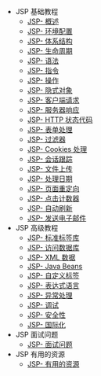 - JSP 基础教程
  - [JSP- 概述](overview.md)
  - [JSP- 环境配置](environment-setup.md)
  - [JSP- 体系结构](architecture.md)
  - [JSP- 生命周期](life-cycle.md)
  - [JSP- 语法](syntax.md)
  - [JSP- 指令](directives.md)
  - [JSP- 操作](actions.md)
  - [JSP- 隐式对象](implicit-objects.md)
  - [JSP- 客户端请求](client-request.md)
  - [JSP- 服务器响应](server-response.md)
  - [JSP- HTTP 状态代码](http-status-codes.md)
  - [JSP- 表单处理](form-processing.md)
  - [JSP- 过滤器](writing-filters.md)
  - [JSP- Cookies 处理](cookies-handling.md)
  - [JSP- 会话跟踪](session-tracking.md)
  - [JSP- 文件上传](file-uploading.md)
  - [JSP- 处理日期](handling-date.md)
  - [JSP- 页面重定向](page-redirect.md)
  - [JSP- 点击计数器](hits-counter.md)
  - [JSP- 自动刷新](auto-refresh.md)
  - [JSP- 发送电子邮件](sending-email.md)
- JSP 高级教程
  - [JSP- 标准标签库](standard-tag-library.md)
  - [JSP- 访问数据库](database-access.md)
  - [JSP- XML 数据](xml-data.md)
  - [JSP- Java Beans](java-beans.md)
  - [JSP- 自定义标签](custom-tags.md)
  - [JSP- 表达式语言](expression-language.md)
  - [JSP- 异常处理](exception-handling.md)
  - [JSP- 调试](debugging.md)
  - [JSP- 安全性](security.md)
  - [JSP- 国际化](internationalization.md)
- JSP 面试问题
  - [JSP- 面试问题](interview-questions.md)
- JSP 有用的资源
  - [JSP- 有用的资源](useful-resources.md)
